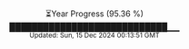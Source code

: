 <p align="center">
⏳Year Progress (95.36 %)<br>
████████████████████████████▁▁ <br>
<sub>Updated: Sun, 15 Dec 2024 00:13:51 GMT</sub>
</p>

